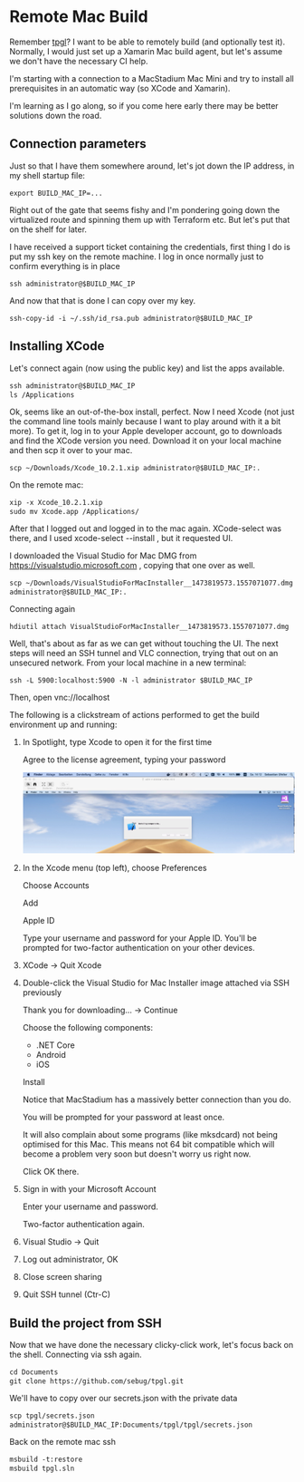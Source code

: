 # Remote Mac Build
Remember [tpgl](https://github.com/sebug/tpgl)? I want to be able to remotely
build (and optionally test it). Normally, I would just set up a Xamarin Mac
build agent, but let's assume we don't have the necessary CI help.

I'm starting with a connection to a MacStadium Mac Mini and try to install
all prerequisites in an automatic way (so XCode and Xamarin).

I'm learning as I go along, so if you come here early there may be better
solutions down the road.

## Connection parameters
Just so that I have them somewhere around, let's jot down the IP address, in
my shell startup file:

	export BUILD_MAC_IP=...

Right out of the gate that seems fishy and I'm pondering going down the
virtualized route and spinning them up with Terraform etc. But let's put that
on the shelf for later.

I have received a support ticket containing the credentials, first thing I
do is put my ssh key on the remote machine. I log in once normally just to
confirm everything is in place

	ssh administrator@$BUILD_MAC_IP

And now that that is done I can copy over my key.

	ssh-copy-id -i ~/.ssh/id_rsa.pub administrator@$BUILD_MAC_IP

## Installing XCode
Let's connect again (now using the public key) and list the apps available.

	ssh administrator@$BUILD_MAC_IP
	ls /Applications

Ok, seems like an out-of-the-box install, perfect. Now I need Xcode (not just the command line tools mainly because I want to play around with it a bit more). To get it, log in to your Apple developer account, go to downloads and find the XCode version you need. Download it on your local machine and then scp it over to your mac.

	scp ~/Downloads/Xcode_10.2.1.xip administrator@$BUILD_MAC_IP:.

On the remote mac:

	xip -x Xcode_10.2.1.xip
	sudo mv Xcode.app /Applications/

After that I logged out and logged in to the mac again. XCode-select was there, and I used xcode-select --install , but it requested UI.

I downloaded the Visual Studio for Mac DMG from https://visualstudio.microsoft.com , copying that one over as well.

	scp ~/Downloads/VisualStudioForMacInstaller__1473819573.1557071077.dmg administrator@$BUILD_MAC_IP:.

Connecting again

	hdiutil attach VisualStudioForMacInstaller__1473819573.1557071077.dmg

Well, that's about as far as we can get without touching the UI. The next steps will need an SSH tunnel and VLC connection, trying that out on an unsecured network. From your local machine in a new terminal:

	ssh -L 5900:localhost:5900 -N -l administrator $BUILD_MAC_IP

Then, open vnc://localhost

The following is a clickstream of actions performed to get the build environment up and running:

1) In Spotlight, type Xcode to open it for the first time

   Agree to the license agreement, typing your password

   ![Installing Components](https://raw.githubusercontent.com/sebug/remote-mac-build/master/images/installing_components.png "Installing XCode components")

2) In the Xcode menu (top left), choose Preferences

   Choose Accounts

   Add

   Apple ID

   Type your username and password for your Apple ID. You'll be prompted for two-factor authentication on your other devices.

3) XCode -> Quit Xcode

4) Double-click the Visual Studio for Mac Installer image attached via SSH previously

   Thank you for downloading... -> Continue

   Choose the following components:

   - .NET Core
   - Android
   - iOS

   Install

   Notice that MacStadium has a massively better connection than you do.

   You will be prompted for your password at least once.


   It will also complain about some programs (like mksdcard) not being optimised for this Mac. This means not 64 bit compatible which will become a problem very soon but doesn't worry us right now.

   Click OK there.

5) Sign in with your Microsoft Account

   Enter your username and password.

   Two-factor authentication again.

6) Visual Studio -> Quit

7) Log out administrator, OK

8) Close screen sharing

9) Quit SSH tunnel (Ctr-C)


## Build the project from SSH
Now that we have done the necessary clicky-click work, let's focus back on the shell. Connecting via ssh again.

	cd Documents
	git clone https://github.com/sebug/tpgl.git

We'll have to copy over our secrets.json with the private data

	scp tpgl/secrets.json administrator@$BUILD_MAC_IP:Documents/tpgl/tpgl/secrets.json

Back on the remote mac ssh

	msbuild -t:restore
	msbuild tpgl.sln
